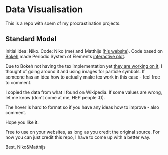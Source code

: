 # Data Visualisation

This is a repo with soem of my procrastination projects.

## Standard Model

Initial idea: Niko. Code: Niko (me) and Matthijs ([his website](https://mlwild.net)). Code based on [Bokeh](https://docs.bokeh.org/en/latest/) made Periodic System of Elements [interactive plot](https://docs.bokeh.org/en/latest/docs/gallery/periodic.html). 

Due to Bokeh not having the tex implementation yet [they are working on it](https://github.com/bokeh/bokeh/blob/branch-2.4/examples/models/file/latex_extension.py), I thought of going around it and using images for particle symbols. If someone has an idea how to actually make tex work in this case - feel free to comment.

I copied the data from what I found on Wikipedia. If some values are wrong, let me know (don't come at me, HEP people :D).

The hover is hard to format so if you have any ideas how to improve - also comment.

Hope you like it.

Free to use on your websites, as long as you credit the original source. For now you can just credit this repo, I have to come up with a better way.

Best,
Niko&Matthijs

